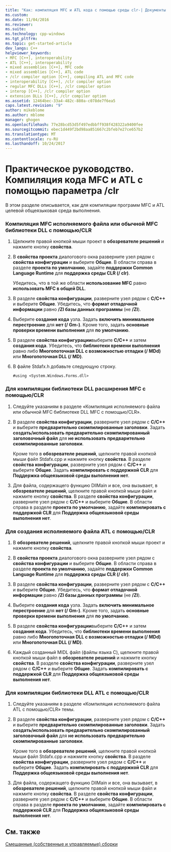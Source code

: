 ```yaml
---
title: "Как: компиляция MFC и ATL кода с помощью среды clr-| Документы Microsoft"
ms.custom: 
ms.date: 11/04/2016
ms.reviewer: 
ms.suite: 
ms.technology: cpp-windows
ms.tgt_pltfrm: 
ms.topic: get-started-article
dev_langs: C++
helpviewer_keywords:
- MFC [C++], interoperability
- ATL [C++], interoperability
- mixed assemblies [C++], MFC code
- mixed assemblies [C++], ATL code
- /clr compiler option [C++], compiling ATL and MFC code
- interoperability [C++], /clr compiler option
- regular MFC DLLs [C++], /clr compiler option
- interop [C++], /clr compiler option
- extension DLLs [C++], /clr compiler option
ms.assetid: 12464bec-33a4-482c-880a-c078de7f6ea5
caps.latest.revision: "9"
author: mikeblome
ms.author: mblome
manager: ghogen
ms.openlocfilehash: 77e28bcd53d5f497edbbff938f428322a9400fee
ms.sourcegitcommit: ebec1d449f2bd98aa851667c2bfeb7e27ce657b2
ms.translationtype: MT
ms.contentlocale: ru-RU
ms.lasthandoff: 10/24/2017
---
```

# <a name="how-to-compile-mfc-and-atl-code-by-using-clr"></a>Практическое руководство. Компиляция кода MFC и ATL с помощью параметра /clr
В этом разделе описывается, как для компиляции программ MFC и ATL целевой общеязыковая среда выполнения.  
  
### <a name="to-compile-an-mfc-executable-or-regular-mfc-dll-by-using-clr"></a>Компиляция MFC исполняемого файла или обычной MFC библиотеки DLL с помощью/CLR  
  
1.  Щелкните правой кнопкой мыши проект в **обозревателе решений** и нажмите кнопку **свойства**.  
  
2.  В **свойства проекта** диалогового окна разверните узел рядом с **свойства конфигурации** и выберите **Общие**. В области справа в разделе **проекта по умолчанию**, задайте **поддержки Common Language Runtime** для **поддержка среды CLR (/ clr)**.  
  
     Убедитесь, что в той же области **использование MFC** равно **использовать MFC в общей DLL**.  
  
3.  В разделе **свойства конфигурации**, разверните узел рядом с **C/C++** и выберите **Общие**. Убедитесь, что **формат отладочной информации** равно **/ZI базы данных программы** (не **/ZI**).  
  
4.  Выберите **создания кода** узла. Задать **включить минимальное перестроение** для **нет (/ Gm-)**. Кроме того, задать **основные проверки времени выполнения** для **по умолчанию**.  
  
5.  В разделе **свойства конфигурации**выберите **C/C++** и затем **создания кода**. Убедитесь, что **библиотеки времени выполнения** равно либо **Многопоточная DLL с возможностью отладки (/ MDd)** или **Многопоточная DLL (/ MD)**.  
  
6.  В файле Stdafx.h добавьте следующую строку.  
  
    ```  
    #using <System.Windows.Forms.dll>  
    ```  
  
### <a name="to-compile-an-mfc-extension-dll-by-using-clr"></a>Для компиляции библиотеки DLL расширения MFC с помощью/CLR  
  
1.  Следуйте указаниям в разделе «Компиляция исполняемого файла или обычной MFC библиотеке DLL MFC с помощью/CLR».  
  
2.  В разделе **свойства конфигурации**, разверните узел рядом с **C/C++** и выберите **предварительно скомпилированные заголовки**. Задать **создать/использовать предварительно скомпилированный заголовочный файл** для **не использовать предварительно скомпилированные заголовки**.  
  
     Кроме того в **обозревателе решений**, щелкните правой кнопкой мыши файл Stdafx.cpp и нажмите кнопку **свойства**. В разделе **свойства конфигурации**, разверните узел рядом с **C/C++** и выберите **Общие**. Задать **компилировать с поддержкой CLR** для **Поддержка общеязыковой среды выполнения нет**.  
  
3.  Для файла, содержащего функцию DllMain и все, она вызывает, в **обозревателе решений**, щелкните правой кнопкой мыши файл и нажмите кнопку **свойства**. В разделе **свойства конфигурации**, разверните узел рядом с **C/C++** и выберите **Общие**. В области справа в разделе **проекта по умолчанию**, задайте **компилировать с поддержкой CLR** для **Поддержка общеязыковой среды выполнения нет**.  
  
### <a name="to-compile-an-atl-executable-by-using-clr"></a>Для создания исполняемого файла ATL с помощью/CLR  
  
1.  В **обозревателе решений**, щелкните правой кнопкой мыши проект и нажмите кнопку **свойства**.  
  
2.  В **свойства проекта** диалогового окна разверните узел рядом с **свойства конфигурации** и выберите **Общие**. В области справа в разделе **проекта по умолчанию**, задайте **поддержки Common Language Runtime** для **поддержка среды CLR (/ clr)**.  
  
3.  В разделе **свойства конфигурации**, разверните узел рядом с **C/C++** и выберите **Общие**. Убедитесь, что **формат отладочной информации** равно **/ZI базы данных программы** (не **/ZI**).  
  
4.  Выберите **создания кода** узла. Задать **включить минимальное перестроение** для **нет (/ Gm-)**. Кроме того, задать **основные проверки времени выполнения** для **по умолчанию**.  
  
5.  В разделе **свойства конфигурации**выберите **C/C++** и затем **создания кода**. Убедитесь, что **библиотеки времени выполнения** равно либо **Многопоточная DLL с возможностью отладки (/ MDd)** или **Многопоточная DLL (/ MD)**.  
  
6.  Каждый созданный MIDL файл (файлы языка C), щелкните правой кнопкой мыши файл в **обозревателе решений** и нажмите кнопку **свойства**. В разделе **свойства конфигурации**, разверните узел рядом с **C/C++** и выберите **Общие**. Задать **компилировать с поддержкой CLR** для **Поддержка общеязыковой среды выполнения нет**.  
  
### <a name="to-compile-an-atl-dll-by-using-clr"></a>Для компиляции библиотеки DLL ATL с помощью/CLR  
  
1.  Следуйте указаниям в разделе «Компиляция исполняемого файла ATL с помощью/CLR» темы.  
  
2.  В разделе **свойства конфигурации**, разверните узел рядом с **C/C++** и выберите **предварительно скомпилированные заголовки**. Задать **создать/использовать предварительно скомпилированный заголовочный файл** для **не использовать предварительно скомпилированные заголовки**.  
  
     Кроме того в **обозревателе решений**, щелкните правой кнопкой мыши файл Stdafx.cpp и нажмите кнопку **свойства**. В разделе **свойства конфигурации**, разверните узел рядом с **C/C++** и выберите **Общие**. Задать **компилировать с поддержкой CLR** для **Поддержка общеязыковой среды выполнения нет**.  
  
3.  Для файла, содержащего функцию DllMain и все, она вызывает, в **обозревателе решений**, щелкните правой кнопкой мыши файл и нажмите кнопку **свойства**. В разделе **свойства конфигурации**, разверните узел рядом с **C/C++** и выберите **Общие**. В области справа в разделе **проекта по умолчанию**, задайте **компилировать с поддержкой CLR** для **Поддержка общеязыковой среды выполнения нет**.  
  
## <a name="see-also"></a>См. также  
 [Смешанные (собственные и управляемые) сборки](../dotnet/mixed-native-and-managed-assemblies.md)